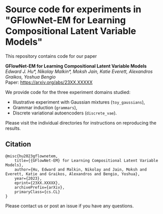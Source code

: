 # Source code for experiments in "GFlowNet-EM for Learning Compositional Latent Variable Models"

This repository contains code for our paper

**GFlowNet-EM for Learning Compositional Latent Variable Models** <br>
*Edward J. Hu\*, Nikolay Malkin\*, Moksh Jain, Katie Everett, Alexandros Graikos, Yoshua Bengio* <br>
Paper: https://arxiv.org/abs/23XX.XXXXX <br>

We provide code for the three experiment domains studied:
* Illustrative experiment with Gaussian mixtures (`toy_gaussians`),
* Grammar induction (`grammars`),
* Discrete variational autoencoders (`discrete_vae`).

Please visit the individual directories for instructions on reproducing the results. 

## Citation

```
@misc{hu2023gflownetem,
    title={{GFlowNet-EM} for Learning Compositional Latent Variable Models},
    author={Hu, Edward and Malkin, Nikolay and Jain, Moksh and Everett, Katie and Graikos, Alexandros and Bengio, Yoshua},
    year={2023},
    eprint={23XX.XXXXX},
    archivePrefix={arXiv},
    primaryClass={cs.CL}
}
```
Please contact us or post an issue if you have any questions.
